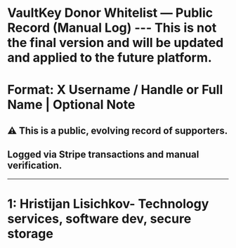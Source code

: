 
# VaultKey Donor Whitelist — Public Record (Manual Log) --- This is not the final version and will be updated and applied to the future platform.
# Format: X Username / Handle or Full Name | Optional Note

## ⚠️ This is a public, evolving record of supporters.
## Logged via Stripe transactions and manual verification.

---

# 1: Hristijan Lisichkov- Technology services, software dev, secure storage


